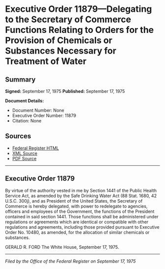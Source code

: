 # Executive Order 11879—Delegating to the Secretary of Commerce Functions Relating to Orders for the Provision of Chemicals or Substances Necessary for Treatment of Water

## Summary

**Signed:** September 17, 1975
**Published:** September 17, 1975

**Document Details:**
- Document Number: None
- Executive Order Number: 11879
- Citation: None

## Sources
- [Federal Register HTML](https://www.presidency.ucsb.edu/documents/executive-order-11879-delegating-the-secretary-commerce-functions-relating-orders-for-the)
- [XML Source](None)
- [PDF Source](None)

---

## Executive Order 11879

By virtue of the authority vested in me by Section 1441 of the Public Health Service Act, as amended by the Safe Drinking Water Act (88 Stat. 1680, 42 U.S.C. 300j), and as President of the United States, the Secretary of Commerce is hereby delegated, with power to redelegate to agencies, officers and employees of the Government, the functions of the President contained in said section 1441. Those functions shall be administered under regulations or agreements which are identical or compatible with other regulations and agreements, including those provided pursuant to Executive Order No. 10480, as amended, for the allocation of similar chemicals or substances.

GERALD R. FORD
The White House,
September 17, 1975.

---

*Filed by the Office of the Federal Register on September 17, 1975*
